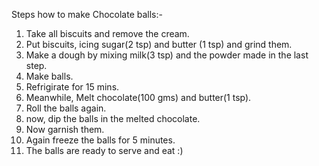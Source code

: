 Steps how to make Chocolate balls:-
1) Take all biscuits and remove the cream.
2) Put biscuits, icing sugar(2 tsp) and butter (1 tsp) and grind them.
3) Make a dough by mixing milk(3 tsp) and the powder made in the last step.
4) Make balls.
5) Refrigirate for 15 mins.
6) Meanwhile, Melt chocolate(100 gms) and butter(1 tsp).
7) Roll the balls again.
8) now, dip the balls in the melted chocolate.
9) Now garnish them.
10) Again freeze the balls for 5 minutes.
11) The balls are ready to serve and eat :)